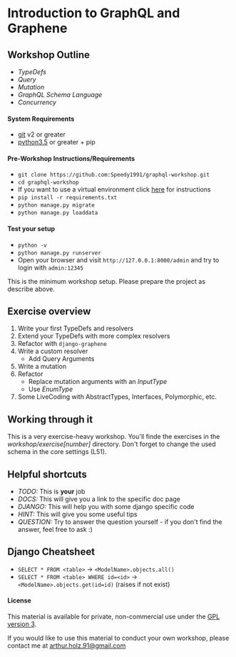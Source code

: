 # Introduction to GraphQL and Graphene

## Workshop Outline
- _TypeDefs_
- _Query_
- _Mutation_
- _GraphQL Schema Language_
- _Concurrency_


#### System Requirements
- [git](https://git-scm.com/) v2 or greater
- [python3.5](https://www.python.org/downloads/) or greater + pip

#### Pre-Workshop Instructions/Requirements
- `git clone https://github.com:Speedy1991/graphql-workshop.git`
- `cd graphql-workshop`
- If you want to use a virtual environment click [here](https://virtualenv.pypa.io/en/stable/userguide/) for instructions 
- `pip install -r requirements.txt`
- `python manage.py migrate`
- `python manage.py loaddata`

#### Test your setup
- `python -v`
- `python manage.py runserver`
- Open your browser and visit `http://127.0.0.1:8000/admin` and try to login with `admin:12345`

This is the minimum workshop setup. Please prepare the project as describe above.

## Exercise overview
1) Write your first TypeDefs and resolvers
2) Extend your TypeDefs with more complex resolvers
3) Refactor with `django-graphene`
4) Write a custom resolver
    * Add Query Arguments
5) Write a mutation
6) Refactor
    * Replace mutation arguments with an _InputType_
    * Use _EnumType_
7) Some LiveCoding with AbstractTypes, Interfaces, Polymorphic, etc.

## Working through it
This is a very exercise-heavy workshop. You'll finde the exercises in the _workshop/exercise[number]_ directory.
Don't forget to change the used schema in the core settings (L51).

## Helpful shortcuts
- _TODO:_ This is **your** job
- _DOCS:_ This will give you a link to the specific doc page
- _DJANGO:_ This will help you with some django specific code
- _HINT:_ This will give you some useful tips
- _QUESTION:_ Try to answer the question yourself - if you don't find the answer, feel free to ask :)

## Django Cheatsheet
- `SELECT * FROM <table>` -> `<ModelName>.objects.all()`
- `SELECT * FROM <table> WHERE id=<id>` -> `<ModelName>.objects.get(id=id)` (raises if not exist)


#### License
This material is available for private, non-commercial use under the [GPL version 3](https://www.gnu.org/licenses/gpl-3.0-standalone.html).

If you would like to use this material to conduct your own workshop, please contact me at arthur.holz.91@gmail.com
